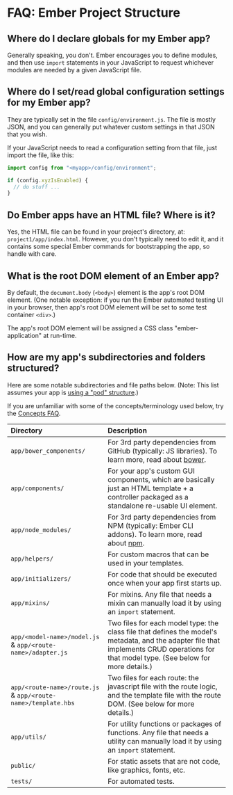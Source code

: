 # FAQ: Ember Project Structure

## Where do I declare globals for my Ember app?

Generally speaking, you don't. Ember encourages you to define modules, and then use `import` statements in your JavaScript to request whichever modules are needed by a given JavaScript file.

## Where do I set/read global configuration settings for my Ember app?

They are typically set in the file `config/environment.js`.  The file is mostly JSON, and you can generally put whatever custom settings in that JSON that you wish.  

If your JavaScript needs to read a configuration setting from that file, just import the file, like this:

```js
import config from "<myapp>/config/environment";

if (config.xyzIsEnabled) {
  // do stuff ...
}
```
## Do Ember apps have an HTML file? Where is it?

Yes, the HTML file can be found in your project's directory, at: `project1/app/index.html`. However, you don't typically need to edit it, and it contains some special Ember commands for bootstrapping the app, so handle with care.

## What is the root DOM element of an Ember app?

By default, the `document.body` (`<body>`) element is the app's root DOM element.  (One notable exception: if you run the Ember automated testing UI in your browser, then app's root DOM element will be set to some test container `<div>`.)  

The app's root DOM element will be assigned a CSS class "ember-application" at run-time.

## How are my app's subdirectories and folders structured?

Here are some notable subdirectories and file paths below. (Note: This list assumes your app is [using a "pod" structure](http://ember-cli.com/user-guide/#using-pods).)

If you are unfamiliar with some of the concepts/terminology used below, try the [Concepts FAQ](project-concepts.md).

|Directory|Description|
|:--------|:----------|
|`app/bower_components/`| For 3rd party dependencies from GitHub (typically: JS libraries). To learn more, read about [bower](client-tools-faq.md).|
|`app/components/`| For your app's custom GUI components, which are basically just an HTML template + a controller packaged as a standalone re-usable UI element.|
|`app/node_modules/`| For 3rd party dependencies from NPM (typically: Ember CLI addons). To learn more, read about [npm](client-tools-faq.md).|
|`app/helpers/`| For custom macros that can be used in your templates.|
|`app/initializers/`| For code that should be executed once when your app first starts up.|
|`app/mixins/`| For mixins. Any file that needs a mixin can manually load it by using an `import` statement.|
|`app/<model-name>/model.js` & `app/<route-name>/adapter.js`| Two files for each model type: the class file that defines the model's metadata, and the adapter file that implements CRUD operations for that model type. (See below for more details.)|
|`app/<route-name>/route.js` & `app/<route-name>/template.hbs`| Two files for each route: the javascript file with the route logic, and the template file with the route DOM. (See below for more details.)|
|`app/utils/`| For utility functions or packages of functions. Any file that needs a utility can manually load it by using an `import` statement.|
|`public/`| For static assets that are not code, like graphics, fonts, etc.|
|`tests/`| For automated tests.|

